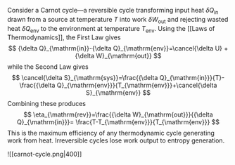 Consider a Carnot cycle—a reversible cycle transforming input heat ${\delta Q}_{\mathrm{in}}$ drawn from a source at temperature $T$ into work ${\delta W}_{\mathrm{out}}$ and rejecting wasted heat ${\delta Q_{\mathrm{env}}}$ to the environment at temperature $T_{\mathrm{env}}$. Using the [[Laws of Thermodynamics]], the First Law gives
$$
{\delta Q}_{\mathrm{in}}-{\delta Q}_{\mathrm{env}}=\cancel{\delta U} +{\delta W}_{\mathrm{out}}
$$
while the Second Law gives
$$
\cancel{\delta S}_{\mathrm{sys}}=\frac{{\delta Q}_{\mathrm{in}}}{T}-\frac{{\delta Q}_{\mathrm{env}}}{T_{\mathrm{env}}}+\cancel{\delta S}_{\mathrm{env}}
$$
Combining these produces
$$
\eta_{\mathrm{rev}}=\frac{{\delta W}_{\mathrm{out}}}{{\delta Q}_{\mathrm{in}}}= \frac{T-T_{\mathrm{env}}}{T_{\mathrm{env}}}
$$
This is the maximum efficiency of any thermodynamic cycle generating work from heat. Irreversible cycles lose work output to entropy generation.

![[carnot-cycle.png|400]]